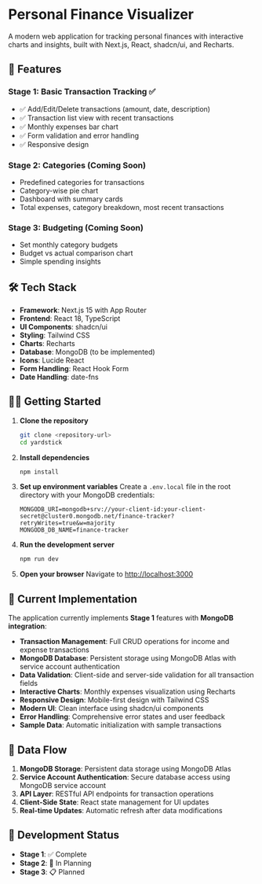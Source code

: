 # Personal Finance Visualizer

A modern web application for tracking personal finances with interactive charts and insights, built with Next.js, React, shadcn/ui, and Recharts.

## 🚀 Features

### Stage 1: Basic Transaction Tracking ✅
- ✅ Add/Edit/Delete transactions (amount, date, description)
- ✅ Transaction list view with recent transactions
- ✅ Monthly expenses bar chart
- ✅ Form validation and error handling
- ✅ Responsive design

### Stage 2: Categories (Coming Soon)
- Predefined categories for transactions
- Category-wise pie chart
- Dashboard with summary cards
- Total expenses, category breakdown, most recent transactions

### Stage 3: Budgeting (Coming Soon)
- Set monthly category budgets
- Budget vs actual comparison chart
- Simple spending insights

## 🛠️ Tech Stack

- **Framework**: Next.js 15 with App Router
- **Frontend**: React 18, TypeScript
- **UI Components**: shadcn/ui
- **Styling**: Tailwind CSS
- **Charts**: Recharts
- **Database**: MongoDB (to be implemented)
- **Icons**: Lucide React
- **Form Handling**: React Hook Form
- **Date Handling**: date-fns

## 🏃‍♂️ Getting Started

1. **Clone the repository**
   ```bash
   git clone <repository-url>
   cd yardstick
   ```

2. **Install dependencies**
   ```bash
   npm install
   ```

3. **Set up environment variables**
   Create a `.env.local` file in the root directory with your MongoDB credentials:
   ```env
   MONGODB_URI=mongodb+srv://your-client-id:your-client-secret@cluster0.mongodb.net/finance-tracker?retryWrites=true&w=majority
   MONGODB_DB_NAME=finance-tracker
   ```

4. **Run the development server**
   ```bash
   npm run dev
   ```

5. **Open your browser**
   Navigate to [http://localhost:3000](http://localhost:3000)


## 🎯 Current Implementation

The application currently implements **Stage 1** features with **MongoDB integration**:

- **Transaction Management**: Full CRUD operations for income and expense transactions
- **MongoDB Database**: Persistent storage using MongoDB Atlas with service account authentication
- **Data Validation**: Client-side and server-side validation for all transaction fields
- **Interactive Charts**: Monthly expenses visualization using Recharts
- **Responsive Design**: Mobile-first design with Tailwind CSS
- **Modern UI**: Clean interface using shadcn/ui components
- **Error Handling**: Comprehensive error states and user feedback
- **Sample Data**: Automatic initialization with sample transactions

## 🔄 Data Flow

1. **MongoDB Storage**: Persistent data storage using MongoDB Atlas
2. **Service Account Authentication**: Secure database access using MongoDB service account
3. **API Layer**: RESTful API endpoints for transaction operations
4. **Client-Side State**: React state management for UI updates
5. **Real-time Updates**: Automatic refresh after data modifications

## 🚧 Development Status

- **Stage 1**: ✅ Complete
- **Stage 2**: 🔄 In Planning
- **Stage 3**: 📋 Planned